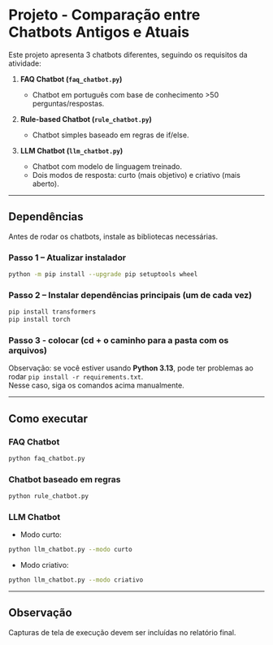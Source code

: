 # Projeto - Comparação entre Chatbots Antigos e Atuais

Este projeto apresenta 3 chatbots diferentes, seguindo os requisitos da atividade:

1. **FAQ Chatbot (`faq_chatbot.py`)**
   - Chatbot em português com base de conhecimento >50 perguntas/respostas.

2. **Rule-based Chatbot (`rule_chatbot.py`)**
   - Chatbot simples baseado em regras de if/else.

3. **LLM Chatbot (`llm_chatbot.py`)**
   - Chatbot com modelo de linguagem treinado.
   - Dois modos de resposta: curto (mais objetivo) e criativo (mais aberto).

---

## Dependências

Antes de rodar os chatbots, instale as bibliotecas necessárias.

### Passo 1 – Atualizar instalador
```bash
python -m pip install --upgrade pip setuptools wheel
```

### Passo 2 – Instalar dependências principais (um de cada vez)
```bash
pip install transformers
pip install torch
```

### Passo 3 - colocar (cd + o caminho para a pasta com os arquivos)

Observação: se você estiver usando **Python 3.13**, pode ter problemas ao rodar `pip install -r requirements.txt`.  
Nesse caso, siga os comandos acima manualmente.

---

## Como executar

### FAQ Chatbot
```bash
python faq_chatbot.py
```

### Chatbot baseado em regras
```bash
python rule_chatbot.py
```

### LLM Chatbot
- Modo curto:
```bash
python llm_chatbot.py --modo curto
```
- Modo criativo:
```bash
python llm_chatbot.py --modo criativo
```

---

## Observação
Capturas de tela de execução devem ser incluídas no relatório final.
